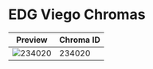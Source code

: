 # EDG Viego Chromas

| Preview | Chroma ID |
|---------|-----------|
| ![234020](https://raw.communitydragon.org/latest/plugins/rcp-be-lol-game-data/global/default/v1/champion-chroma-images/234/234020.png) | 234020 |